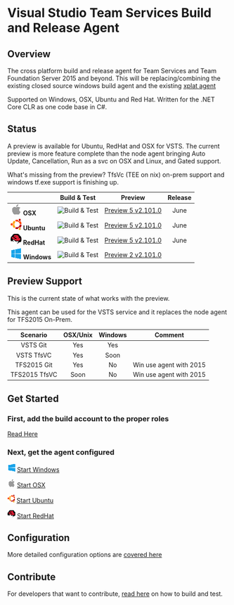 # Visual Studio Team Services Build and Release Agent

## Overview

The cross platform build and release agent for Team Services and Team Foundation Server 2015 and beyond.  This will be replacing/combining the existing closed source windows build agent and the existing [xplat agent](https://github.com/Microsoft/vso-agent)

Supported on Windows, OSX, Ubuntu and Red Hat.  Written for the .NET Core CLR as one code base in C#.


## Status

A preview is available for Ubuntu, RedHat and OSX for VSTS.  The current preview is more feature complete than the node agent bringing Auto Update, Cancellation, Run as a svc on OSX and Linux, and Gated support.

What's missing from the preview? TfsVc (TEE on nix) on-prem support and windows tf.exe support is finishing up. 

|   | Build & Test | Preview | Release |
|---|:-----:|:-----:|:-----:|
|![Apple](docs/apple_med.png) **OSX**|![Build & Test](https://mseng.visualstudio.com/_apis/public/build/definitions/b924d696-3eae-4116-8443-9a18392d8544/3080/badge?branch=master)| [Preview 5 v2.101.0](https://github.com/Microsoft/vsts-agent/releases/tag/v2.101.0) | June |
|![Ubuntu](docs/ubuntu_med.png) **Ubuntu**|![Build & Test](https://mseng.visualstudio.com/_apis/public/build/definitions/b924d696-3eae-4116-8443-9a18392d8544/2853/badge?branch=master)| [Preview 5 v2.101.0](https://github.com/Microsoft/vsts-agent/releases/tag/v2.101.0) | June |
|![RedHat](docs/redhat_med.png) **RedHat**|![Build & Test](https://mseng.visualstudio.com/_apis/public/build/definitions/b924d696-3eae-4116-8443-9a18392d8544/3418/badge?branch=master)| [Preview 5 v2.101.0](https://github.com/Microsoft/vsts-agent/releases/tag/v2.101.0) | June |
|![Win](docs/win_med.png) **Windows**|![Build & Test](https://mseng.visualstudio.com/_apis/public/build/definitions/b924d696-3eae-4116-8443-9a18392d8544/2850/badge?branch=master)| [Preview 2 v2.101.0](https://github.com/Microsoft/vsts-agent/releases/tag/v2.101.0) | |

## Preview Support

This is the current state of what works with the preview.  

This agent can be used for the VSTS service and it replaces the node agent for TFS2015 On-Prem.

| Scenario | OSX/Unix | Windows | Comment |
|:-------------:|:-----:|:-----:|:-----:|
| VSTS Git      |  Yes  | Yes   |
| VSTS TfsVC    |  Yes  | Soon  |
| TFS2015 Git   |  Yes  | No    | Win use agent with 2015 |
| TFS2015 TfsVC |  Soon | No    | Win use agent with 2015 |

## Get Started

### First, add the build account to the proper roles
    
[Read Here](docs/roles.md)

### Next, get the agent configured

![win](docs/win_sm.png)  [Start Windows](docs/start/startwin.md)  

![osx](docs/apple_sm.png)  [Start OSX](docs/start/startosx.md)  

![ubuntu](docs/ubuntu_sm.png)  [Start Ubuntu](docs/start/startubuntu.md)  

![redhat](docs/redhat_sm.png)  [Start RedHat](docs/start/startredhat.md)  

## Configuration

More detailed configuration options are [covered here](docs/config.md)

## Contribute

For developers that want to contribute, [read here](docs/contribute.md) on how to build and test.
